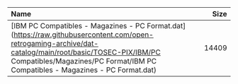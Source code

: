 |Name|Size|
|:---|---:|
|[IBM PC Compatibles - Magazines - PC Format.dat](https://raw.githubusercontent.com/open-retrogaming-archive/dat-catalog/main/root/basic/TOSEC-PIX/IBM/PC Compatibles/Magazines/PC Format/IBM PC Compatibles - Magazines - PC Format.dat)|14409|
